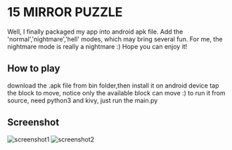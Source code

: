 # 15 MIRROR PUZZLE

Well, I finally packaged my app into android apk file. Add the 'normal','nightmare','hell' modes, which may bring several fun. For me, the nightmare mode is really a nightmare :) Hope you can enjoy it!

## How to play
download the .apk file from bin folder,then install it on android device
tap the block to move, notice only the available block can move :)
to run it from source, need python3 and kivy, just run the main.py


## Screenshot
![screenshot1](https://github.com/xinmingzhang/15_mirror_slide_puzzle/blob/master/screenshot_1.png)
![screenshot2](https://github.com/xinmingzhang/15_mirror_slide_puzzle/blob/master/screenshot_2.png)


